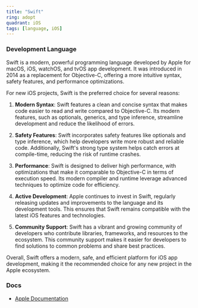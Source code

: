 ```yaml
---
title: "Swift"
ring: adopt
quadrant: iOS
tags: [language, iOS]
---
```


### Development Language

Swift is a modern, powerful programming language developed by Apple for macOS, iOS, watchOS, and tvOS app development. It was introduced in 2014 as a replacement for Objective-C, offering a more intuitive syntax, safety features, and performance optimizations.

For new iOS projects, Swift is the preferred choice for several reasons:

1. **Modern Syntax**: Swift features a clean and concise syntax that makes code easier to read and write compared to Objective-C. Its modern features, such as optionals, generics, and type inference, streamline development and reduce the likelihood of errors.

2. **Safety Features**: Swift incorporates safety features like optionals and type inference, which help developers write more robust and reliable code. Additionally, Swift's strong type system helps catch errors at compile-time, reducing the risk of runtime crashes.

3. **Performance**: Swift is designed to deliver high performance, with optimizations that make it comparable to Objective-C in terms of execution speed. Its modern compiler and runtime leverage advanced techniques to optimize code for efficiency.

4. **Active Development**: Apple continues to invest in Swift, regularly releasing updates and improvements to the language and its development tools. This ensures that Swift remains compatible with the latest iOS features and technologies.

5. **Community Support**: Swift has a vibrant and growing community of developers who contribute libraries, frameworks, and resources to the ecosystem. This community support makes it easier for developers to find solutions to common problems and share best practices.

Overall, Swift offers a modern, safe, and efficient platform for iOS app development, making it the recommended choice for any new project in the Apple ecosystem.

### Docs

- [Apple Documentation](https://developer.apple.com/swift)
